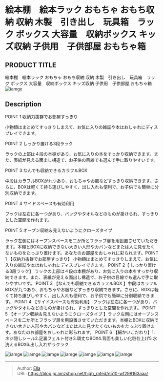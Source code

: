 # 絵本棚　絵本ラック おもちゃ おもち収納 収納 木製　引き出し　玩具箱　ラック ボックス 大容量　収納ボックス キッズ収納 子供用　子供部屋 おもちゃ箱


## PRODUCT TITLE 

絵本棚　絵本ラック おもちゃ おもち収納 収納 木製　引き出し　玩具箱　ラック ボックス 大容量　収納ボックス キッズ収納 子供用　子供部屋 おもちゃ箱![iamge](https://b2bfiles1.gigab2b.cn/image/wkseller/302/WF280246/20210702_f2bc5a5242815ced4b16e101f3f4223e.jpg)

## Description

POINT 1    収納力抜群でお部屋すっきり

小物類はまとめてすっきりしまえて、お気に入りの雑誌や本はおしゃれにディスプレイできます。




POINT 2    しっかり置ける3段ラック

ラックの上部は４段の本棚があり、お気に入りの本をすっかり収納できます。また、表紙が見える面出し構造で、お子供の目線でも選んで手に取りやすいです。




POINT 3    なんでも収納できるカラフルBOX

中段はカラフルBOXが九つあり、おもちゃやお服などすっきり収納できます。さらに、BOXは軽くて持ち運びしやすく、出し入れも便利で、お子供でも簡単に分別収納できます。




POINT 4    サイドスペースも有効利用

フックは左右に各一つがあり、バッグやタオルなどのものが掛けられ、すっきりとした空間を作れます。




POINT 5    オープン収納＆見えないようにクローズタイプ

ラック左側にはオープンスベースを二か所とフラッブ扉を用設置させていただきます。本棚とBOXに収納できない大きい人形やカバンなどまたは人に見せたくないものをたっぷり置けます。あなたのお部屋をおしゃれに彩られます。POINT 1 【収納力抜群でお部屋すっきり】 小物類はまとめてすっきりしまえて、お気に入りの雑誌や本はおしゃれにディスプレイできます。
POINT 2【 しっかり置ける3段ラック】 ラックの上部は４段の本棚があり、お気に入りの本をすっかり収納できます。また、表紙が見える面出し構造で、お子供の目線でも選んで手に取りやすいです。
POINT 3 【なんでも収納できるカラフルBOX 】中段はカラフルBOXが九つあり、おもちゃやお服などすっきり収納できます。さらに、BOXは軽くて持ち運びしやすく、出し入れも便利で、お子供でも簡単に分別収納できます。
POINT 4 【サイドスペースも有効利用】 フックは左右に各一つがあり、バッグやタオルなどのものが掛けられ、すっきりとした空間を作れます。
POINT 5 【オープン収納＆見えないようにクローズタイプ 】ラック左側にはオープンスベースを二か所とフラッブ扉を用設置させていただきます。本棚とBOXに収納できない大きい人形やカバンなどまたは人に見せたくないものをたっぷり置けます。あなたのお部屋をおしゃれに彩られます。
POINT 6 【細かいこだわり】1.ネジ隠しシール2.足裏フェルト付き3.頑丈なBOX4.背面も美しい化粧仕上げ5.水洗えるBOX6.出し入れがラクラク




![iamge](https://b2bfiles1.gigab2b.cn/image/wkseller/302/20230912_1987cb0ecff67d92240167dcf1f14c07.jpg)
![iamge](https://b2bfiles1.gigab2b.cn/image/wkseller/302/WF280246/20210702_59575c7ab67819c59d0fc6ac17c2d215.jpg)
![iamge](https://b2bfiles1.gigab2b.cn/image/wkseller/302/WF280246/20210702_904a0319b771f1c31d950eee25bd4cae.jpg)
![iamge](https://b2bfiles1.gigab2b.cn/image/wkseller/302/20211104_74b77e6960d4024e165809537205bf37.jpg)
![iamge](https://b2bfiles1.gigab2b.cn/image/wkseller/302/WF280246/20210702_da0edb194eed5744fb620104d934da05.jpg)
![iamge](https://b2bfiles1.gigab2b.cn/image/wkseller/302/WF280246/20210702_bda7c52aaa3bde5037fe1295afb2eef3.jpg)
![iamge](https://b2bfiles1.gigab2b.cn/image/wkseller/302/WF280246/20210702_b99d289e04b18e70b55c7f9fba7c7a58.jpg)


---

> Author: [Ella](https://blog.jp.amzshop.net/)  
> URL: https://blog.jp.amzshop.net/high_rated/n510-wf298163aaa/  

